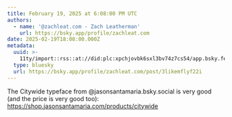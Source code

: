 ```yaml
---
title: February 19, 2025 at 6:08:00 PM UTC
authors:
  - name: '@zachleat.com - Zach Leatherman'
    url: https://bsky.app/profile/zachleat.com
date: 2025-02-19T18:08:00.000Z
metadata:
  uuid: >-
    11ty/import::rss::at://did:plc:xpchjovbk6sxl3bv74z7cs54/app.bsky.feed.post/3likemflyf22i
  type: bluesky
  url: https://bsky.app/profile/zachleat.com/post/3likemflyf22i
---
```

The Citywide typeface from @jasonsantamaria.bsky.social is very good (and the price is very good too): https://shop.jasonsantamaria.com/products/citywide